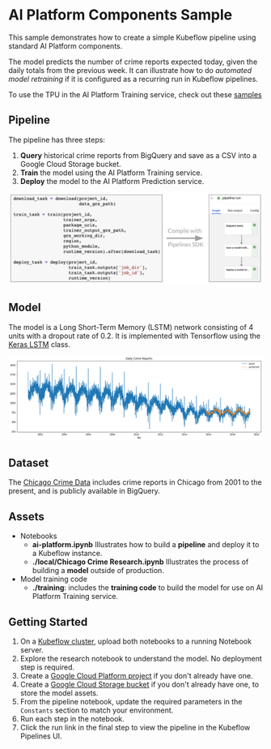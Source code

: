 # AI Platform Components Sample

This sample demonstrates how to create a simple Kubeflow pipeline using standard AI Platform components.

The model predicts the number of crime reports expected today, given the daily totals from the previous week. It can illustrate how to do *automated model retraining* if it is configured as a recurring run in Kubeflow pipelines.

To use the TPU in the AI Platform Training service, check out these [samples](https://github.com/GoogleCloudPlatform/cloudml-samples/tree/950bc396bb5e45609e55ff401a333255cc47c29b/tpu)

## Pipeline

The pipeline has three steps:

1. **Query** historical crime reports from BigQuery and save as a CSV into a Google Cloud Storage bucket.
2. **Train** the model using the AI Platform Training service.
3. **Deploy** the model to the AI Platform Prediction service.

![Pipeline](images/chicago_crime_pipeline.png)

## Model

The model is a Long Short-Term Memory (LSTM) network consisting of 4 units with a dropout rate of 0.2. It is implemented with Tensorflow using the [Keras LSTM](https://www.tensorflow.org/api_docs/python/tf/keras/layers/LSTM) class.

![Predictions](images/chicago_crime_predictions.png)

## Dataset

The [Chicago Crime Data](https://console.cloud.google.com/marketplace/details/city-of-chicago-public-data/chicago-crime) includes crime reports in Chicago from 2001 to the present, and is publicly available in BigQuery.

## Assets

* Notebooks
  * **ai-platform.ipynb** Illustrates how to build a **pipeline** and deploy it to a Kubeflow instance.
  * **./local/Chicago Crime Research.ipynb** Illustrates the process of building a **model** outside of production.
* Model training code
  * **./training**: includes the **training code** to build the model for use on AI Platform Training service.

## Getting Started

1. On a [Kubeflow cluster](https://www.kubeflow.org/docs/started/getting-started/), upload both notebooks to a running Notebook server.
2. Explore the research notebook to understand the model. No deployment step is required.
3. Create a [Google Cloud Platform project](https://console.cloud.google.com) if you don't already have one.
4. Create a [Google Cloud Storage bucket](https://console.cloud.google.com/storage/browser) if you don't already have one, to store the model assets.
5. From the pipeline notebook, update the required parameters in the `Constants` section to match your environment.
6. Run each step in the notebook.
7. Click the run link in the final step to view the pipeline in the Kubeflow Pipelines UI.
